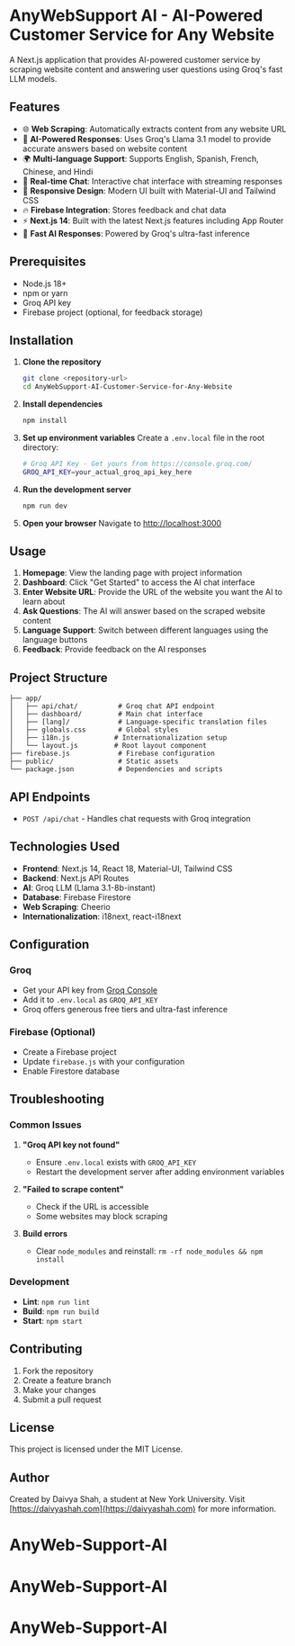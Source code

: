 # AnyWebSupport AI - AI-Powered Customer Service for Any Website

A Next.js application that provides AI-powered customer service by scraping website content and answering user questions using Groq's fast LLM models.

## Features

- 🌐 **Web Scraping**: Automatically extracts content from any website URL
- 🤖 **AI-Powered Responses**: Uses Groq's Llama 3.1 model to provide accurate answers based on website content
- 🌍 **Multi-language Support**: Supports English, Spanish, French, Chinese, and Hindi
- 💬 **Real-time Chat**: Interactive chat interface with streaming responses
- 📱 **Responsive Design**: Modern UI built with Material-UI and Tailwind CSS
- 🔥 **Firebase Integration**: Stores feedback and chat data
- ⚡ **Next.js 14**: Built with the latest Next.js features including App Router
- 🚀 **Fast AI Responses**: Powered by Groq's ultra-fast inference

## Prerequisites

- Node.js 18+ 
- npm or yarn
- Groq API key
- Firebase project (optional, for feedback storage)

## Installation

1. **Clone the repository**
   ```bash
   git clone <repository-url>
   cd AnyWebSupport-AI-Customer-Service-for-Any-Website
   ```

2. **Install dependencies**
   ```bash
   npm install
   ```

3. **Set up environment variables**
   Create a `.env.local` file in the root directory:
   ```bash
   # Groq API Key - Get yours from https://console.groq.com/
   GROQ_API_KEY=your_actual_groq_api_key_here
   ```

4. **Run the development server**
   ```bash
   npm run dev
   ```

5. **Open your browser**
   Navigate to [http://localhost:3000](http://localhost:3000)

## Usage

1. **Homepage**: View the landing page with project information
2. **Dashboard**: Click "Get Started" to access the AI chat interface
3. **Enter Website URL**: Provide the URL of the website you want the AI to learn about
4. **Ask Questions**: The AI will answer based on the scraped website content
5. **Language Support**: Switch between different languages using the language buttons
6. **Feedback**: Provide feedback on the AI responses

## Project Structure

```
├── app/
│   ├── api/chat/          # Groq chat API endpoint
│   ├── dashboard/         # Main chat interface
│   ├── [lang]/            # Language-specific translation files
│   ├── globals.css        # Global styles
│   ├── i18n.js           # Internationalization setup
│   └── layout.js         # Root layout component
├── firebase.js            # Firebase configuration
├── public/                # Static assets
└── package.json           # Dependencies and scripts
```

## API Endpoints

- `POST /api/chat` - Handles chat requests with Groq integration

## Technologies Used

- **Frontend**: Next.js 14, React 18, Material-UI, Tailwind CSS
- **Backend**: Next.js API Routes
- **AI**: Groq LLM (Llama 3.1-8b-instant)
- **Database**: Firebase Firestore
- **Web Scraping**: Cheerio
- **Internationalization**: i18next, react-i18next

## Configuration

### Groq
- Get your API key from [Groq Console](https://console.groq.com/)
- Add it to `.env.local` as `GROQ_API_KEY`
- Groq offers generous free tiers and ultra-fast inference

### Firebase (Optional)
- Create a Firebase project
- Update `firebase.js` with your configuration
- Enable Firestore database

## Troubleshooting

### Common Issues

1. **"Groq API key not found"**
   - Ensure `.env.local` exists with `GROQ_API_KEY`
   - Restart the development server after adding environment variables

2. **"Failed to scrape content"**
   - Check if the URL is accessible
   - Some websites may block scraping

3. **Build errors**
   - Clear `node_modules` and reinstall: `rm -rf node_modules && npm install`

### Development

- **Lint**: `npm run lint`
- **Build**: `npm run build`
- **Start**: `npm start`

## Contributing

1. Fork the repository
2. Create a feature branch
3. Make your changes
4. Submit a pull request

## License

This project is licensed under the MIT License.

## Author

Created by Daivya Shah, a student at New York University.
Visit [https://daivyashah.com](https://daivyashah.com) for more information.
# AnyWeb-Support-AI
# AnyWeb-Support-AI
# AnyWeb-Support-AI
